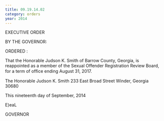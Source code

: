 ```yaml
---
title: 09.19.14.02
category: orders
year: 2014
---
```

 

EXECUTIVE ORDER

BY THE GOVERNOR:

ORDERED :

That the Honorable Judson K. Smith of Barrow County, Georgia, is
reappointed as a member of the Sexual Offender Registration
Review Board, for a term of ofﬁce ending August 31, 2017.

The Honorable Judson K. Smith
233 East Broad Street
Winder, Georgia 30680

This nineteenth day of September, 2014

 E)eaL

GOVERNOR

